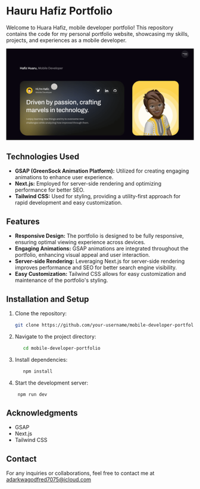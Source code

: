 # Hauru Hafiz Portfolio

Welcome to Huara Hafiz, mobile developer portfolio! This repository contains the code for my personal portfolio website, showcasing my skills, projects, and experiences as a mobile developer.

![Portfolio Preview](/public/preview.png)

## Technologies Used

- **GSAP (GreenSock Animation Platform):** Utilized for creating engaging animations to enhance user experience.
- **Next.js:** Employed for server-side rendering and optimizing performance for better SEO.
- **Tailwind CSS:** Used for styling, providing a utility-first approach for rapid development and easy customization.

## Features

- **Responsive Design:** The portfolio is designed to be fully responsive, ensuring optimal viewing experience across devices.
- **Engaging Animations:** GSAP animations are integrated throughout the portfolio, enhancing visual appeal and user interaction.
- **Server-side Rendering:** Leveraging Next.js for server-side rendering improves performance and SEO for better search engine visibility.
- **Easy Customization:** Tailwind CSS allows for easy customization and maintenance of the portfolio's styling.

## Installation and Setup

1. Clone the repository:

   ```bash
   git clone https://github.com/your-username/mobile-developer-portfolio.git
   ```

2. Navigate to the project directory:

   ```bash
      cd mobile-developer-portfolio
   ```
3. Install dependencies:

   ```bash
      npm install
   ```


4. Start the development server:
    ```bash
     npm run dev
     ```

## Acknowledgments
- GSAP
- Next.js
- Tailwind CSS


## Contact
For any inquiries or collaborations, feel free to contact me at adarkwagodfred7075@icloud.com